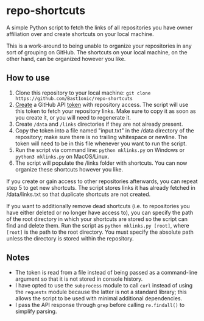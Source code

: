 # repo-shortcuts
A simple Python script to fetch the links of all repositories you have owner affiliation over and create shortcuts on your local machine.

This is a work-around to being unable to organize your repositories in any sort of grouping on GitHub. The shortcuts on your local machine, on the other hand, can be organized however you like.

## How to use
1. Clone this repository to your local machine: `git clone https://github.com/Bast1onic/repo-shortcuts`
2. [Create](https://github.com/settings/tokens/new) a GitHub API [token](https://docs.github.com/en/authentication/keeping-your-account-and-data-secure/managing-your-personal-access-tokens) with repository access. The script will use this token to fetch your repository links. Make sure to copy it as soon as you create it, or you will need to regenerate it.
3. Create `/data` and `/links` directories if they are not already present.
4. Copy the token into a file named "input.txt" in the /data directory of the repository; make sure there is no trailing whitespace or newline. The token will need to be in this file whenever you want to run the script.
5. Run the script via command line: `python mklinks.py` on Windows or `python3 mklinks.py` on MacOS/Linux.
6. The script will populate the /links folder with shortcuts. You can now organize these shortcuts however you like.

If you create or gain access to other repositories afterwards, you can repeat step 5 to get new shortcuts. The script stores links it has already fetched in /data/links.txt so that duplicate shortcuts are not created.

If you want to additionally remove dead shortcuts (i.e. to repositories you have either deleted or no longer have access to), you can specify the path of the root directory in which your shortcuts are stored so the script can find and delete them. Run the script as `python mklinks.py [root]`, where `[root]` is the path to the root directory. You must specify the absolute path unless the directory is stored within the repository.

## Notes
* The token is read from a file instead of being passed as a command-line argument so that it is not stored in console history.
* I have opted to use the `subprocess` module to call `curl` instead of using the `requests` module because the latter is not a standard library; this allows the script to be used with minimal additional dependencies.
* I pass the API response through `grep` before calling `re.findall()` to simplify parsing.
